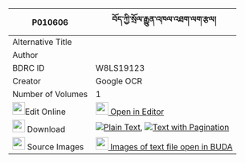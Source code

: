 |P010606|བོད་ཀྱི་སྲོལ་རྒྱུན་འཁལ་འཐག་ལག་རྩལ། 
| --- | --- 
|Alternative Title |
|Author | 
|BDRC ID | W8LS19123
|Creator | Google OCR
|Number of Volumes| 1
|<img width="25" src="https://img.icons8.com/color/25/000000/edit-property.png">Edit Online| [<img width="25" src="https://avatars.githubusercontent.com/u/45091458?s=200&v=4"> Open in Editor](http://editor.openpecha.org/P010606)
|<img width="25" src="https://img.icons8.com/fluent/48/000000/download-2.png"/>  Download | [![](https://img.icons8.com/color/20/000000/txt.png)Plain Text](https://github.com/Openpecha/P010606/releases/download/v1/bo_kyi_sol_gyun_khaltak_laktsa_plain_P010606.zip), [![](https://img.icons8.com/color/20/000000/txt.png)Text with Pagination](https://github.com/Openpecha/P010606/releases/download/v1/bo_kyi_sol_gyun_khaltak_laktsa_pages_P010606.zip)
|<img width="25" src="https://img.icons8.com/plasticine/100/000000/pictures-folder.png"/>  Source Images | [<img width="25" src="https://library.bdrc.io/icons/BUDA-small.svg"> Images of text file open in BUDA](https://library.bdrc.io/show/bdr:W8LS19123)
